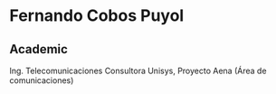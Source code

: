 Fernando Cobos Puyol
====================
Academic
--------
Ing. Telecomunicaciones
Consultora Unisys, Proyecto Aena (Área de comunicaciones)

